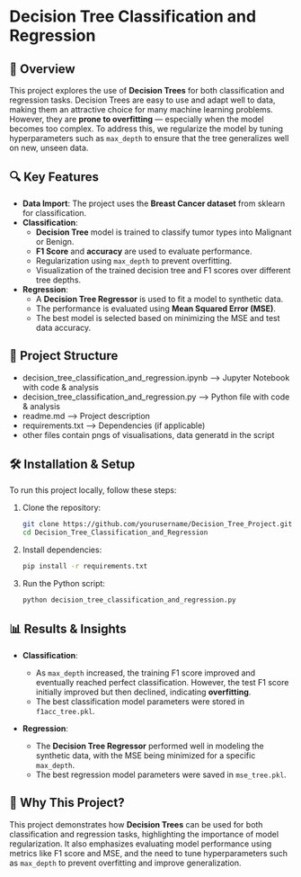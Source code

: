 # Decision Tree Classification and Regression

## 📌 Overview
This project explores the use of **Decision Trees** for both classification and regression tasks. Decision Trees are easy to use and adapt well to data, making them an attractive choice for many machine learning problems. However, they are **prone to overfitting** — especially when the model becomes too complex. To address this, we regularize the model by tuning hyperparameters such as `max_depth` to ensure that the tree generalizes well on new, unseen data. 


## 🔍 Key Features
- **Data Import**: The project uses the **Breast Cancer dataset** from sklearn for classification.
- **Classification**:
  - **Decision Tree** model is trained to classify tumor types into Malignant or Benign.
  - **F1 Score** and **accuracy** are used to evaluate performance.
  - Regularization using `max_depth` to prevent overfitting.
  - Visualization of the trained decision tree and F1 scores over different tree depths.
- **Regression**:
  - A **Decision Tree Regressor** is used to fit a model to synthetic data.
  - The performance is evaluated using **Mean Squared Error (MSE)**.
  - The best model is selected based on minimizing the MSE and test data accuracy.
  
## 📂 Project Structure
- decision_tree_classification_and_regression.ipynb  -->  Jupyter Notebook with code & analysis 
- decision_tree_classification_and_regression.py     -->  Python file with code & analysis   
- readme.md                            -->  Project description  
- requirements.txt                     -->  Dependencies (if applicable)
- other files contain pngs of visualisations, data generatd in the script
## 🛠️ Installation & Setup
To run this project locally, follow these steps:

1. Clone the repository:
    ```bash
   git clone https://github.com/yourusername/Decision_Tree_Project.git
   cd Decision_Tree_Classification_and_Regression
    ```

2. Install dependencies:
    ```bash
    pip install -r requirements.txt
    ```

3. Run the Python script:
    ```bash
    python decision_tree_classification_and_regression.py
    ```

## 📊 Results & Insights
- **Classification**:
  - As `max_depth` increased, the training F1 score improved and eventually reached perfect classification. However, the test F1 score initially improved but then declined, indicating **overfitting**.
  - The best classification model parameters were stored in `f1acc_tree.pkl`.
  
- **Regression**:
  - The **Decision Tree Regressor** performed well in modeling the synthetic data, with the MSE being minimized for a specific `max_depth`.
  - The best regression model parameters were saved in `mse_tree.pkl`.

## 📒 Why This Project?
This project demonstrates how **Decision Trees** can be used for both classification and regression tasks, highlighting the importance of model regularization. It also emphasizes evaluating model performance using metrics like F1 score and MSE, and the need to tune hyperparameters such as `max_depth` to prevent overfitting and improve generalization.
